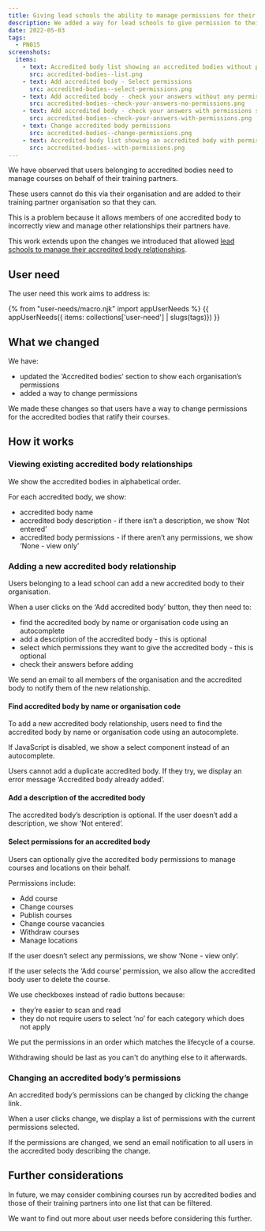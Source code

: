 ```yaml
---
title: Giving lead schools the ability to manage permissions for their accredited bodies
description: We added a way for lead schools to give permission to their accredited bodies to manage courses and locations on their behalf
date: 2022-05-03
tags:
  - PN015
screenshots:
  items:
    - text: Accredited body list showing an accredited bodies without permissions
      src: accredited-bodies--list.png
    - text: Add accredited body - Select permissions
      src: accredited-bodies--select-permissions.png
    - text: Add accredited body - check your answers without any permissions selected
      src: accredited-bodies--check-your-answers-no-permissions.png
    - text: Add accredited body - check your answers with permissions selected
      src: accredited-bodies--check-your-answers-with-permissions.png
    - text: Change accredited body permissions
      src: accredited-bodies--change-permissions.png
    - text: Accredited body list showing an accredited body with permissions
      src: accredited-bodies--with-permissions.png
---
```


We have observed that users belonging to accredited bodies need to manage courses on behalf of their training partners.

These users cannot do this via their organisation and are added to their training partner organisation so that they can.

This is a problem because it allows members of one accredited body to incorrectly view and manage other relationships their partners have.

This work extends upon the changes we introduced that allowed [lead schools to manage their accredited body relationships](/publish-teacher-training-courses/managing-accredited-bodies-if-youre-a-lead-school/).

## User need

The user need this work aims to address is:

{% from "user-needs/macro.njk" import appUserNeeds %}
{{ appUserNeeds({ items: collections['user-need'] | slugs(tags)}) }}

## What we changed

We have:

- updated the ‘Accredited bodies’ section to show each organisation’s permissions
- added a way to change permissions

We made these changes so that users have a way to change permissions for the accredited bodies that ratify their courses.

## How it works

### Viewing existing accredited body relationships

We show the accredited bodies in alphabetical order.

For each accredited body, we show:

- accredited body name
- accredited body description - if there isn’t a description, we show ‘Not entered’
- accredited body permissions - if there aren’t any permissions, we show ‘None - view only’

### Adding a new accredited body relationship

Users belonging to a lead school can add a new accredited body to their organisation.

When a user clicks on the ‘Add accredited body’ button, they then need to:

- find the accredited body by name or organisation code using an autocomplete
- add a description of the accredited body - this is optional
- select which permissions they want to give the accredited body - this is optional
- check their answers before adding

We send an email to all members of the organisation and the accredited body to notify them of the new relationship.

#### Find accredited body by name or organisation code

To add a new accredited body relationship, users need to find the accredited body by name or organisation code using an autocomplete.

If JavaScript is disabled, we show a select component instead of an autocomplete.

Users cannot add a duplicate accredited body. If they try, we display an error message ‘Accredited body already added’.

#### Add a description of the accredited body

The accredited body’s description is optional. If the user doesn’t add a description, we show ‘Not entered’.

#### Select permissions for an accredited body

Users can optionally give the accredited body permissions to manage courses and locations on their behalf.

Permissions include:

- Add course
- Change courses
- Publish courses
- Change course vacancies
- Withdraw courses
- Manage locations

If the user doesn’t select any permissions, we show ‘None - view only’.

If the user selects the ‘Add course’ permission, we also allow the accredited body user to delete the course.

We use checkboxes instead of radio buttons because:

- they’re easier to scan and read
- they do not require users to select ‘no’ for each category which does not apply

We put the permissions in an order which matches the lifecycle of a course.

Withdrawing should be last as you can't do anything else to it afterwards.

### Changing an accredited body’s permissions

An accredited body’s permissions can be changed by clicking the change link.

When a user clicks change, we display a list of permissions with the current permissions selected.

If the permissions are changed, we send an email notification to all users in the accredited body describing the change.

## Further considerations

In future, we may consider combining courses run by accredited bodies and those of their training partners into one list that can be filtered.

We want to find out more about user needs before considering this further.
